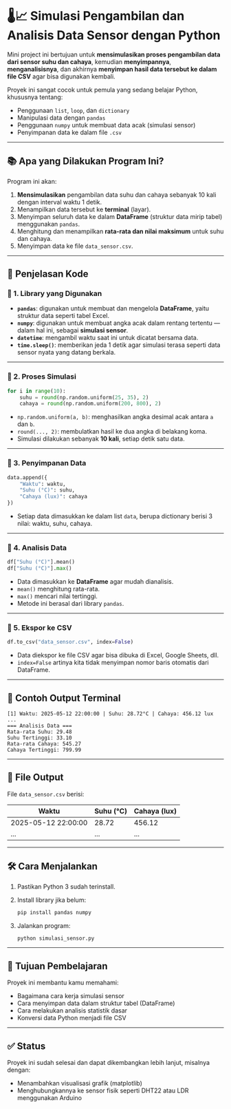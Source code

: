# 🌡️📈 Simulasi Pengambilan dan Analisis Data Sensor dengan Python

Mini project ini bertujuan untuk **mensimulasikan proses pengambilan data dari sensor suhu dan cahaya**, kemudian **menyimpannya**, **menganalisisnya**, dan akhirnya **menyimpan hasil data tersebut ke dalam file CSV** agar bisa digunakan kembali.

Proyek ini sangat cocok untuk pemula yang sedang belajar Python, khususnya tentang:

* Penggunaan `list`, `loop`, dan `dictionary`
* Manipulasi data dengan `pandas`
* Penggunaan `numpy` untuk membuat data acak (simulasi sensor)
* Penyimpanan data ke dalam file `.csv`

---

## 📚 Apa yang Dilakukan Program Ini?

Program ini akan:

1. **Mensimulasikan** pengambilan data suhu dan cahaya sebanyak 10 kali dengan interval waktu 1 detik.
2. Menampilkan data tersebut ke **terminal** (layar).
3. Menyimpan seluruh data ke dalam **DataFrame** (struktur data mirip tabel) menggunakan `pandas`.
4. Menghitung dan menampilkan **rata-rata dan nilai maksimum** untuk suhu dan cahaya.
5. Menyimpan data ke file `data_sensor.csv`.

---

## 🧠 Penjelasan Kode

### 🔹 1. Library yang Digunakan

* **`pandas`**: digunakan untuk membuat dan mengelola **DataFrame**, yaitu struktur data seperti tabel Excel.
* **`numpy`**: digunakan untuk membuat angka acak dalam rentang tertentu — dalam hal ini, sebagai **simulasi sensor**.
* **`datetime`**: mengambil waktu saat ini untuk dicatat bersama data.
* **`time.sleep()`**: memberikan jeda 1 detik agar simulasi terasa seperti data sensor nyata yang datang berkala.

---

### 🔹 2. Proses Simulasi

```python
for i in range(10):
    suhu = round(np.random.uniform(25, 35), 2)
    cahaya = round(np.random.uniform(200, 800), 2)
```

* `np.random.uniform(a, b)`: menghasilkan angka desimal acak antara `a` dan `b`.
* `round(..., 2)`: membulatkan hasil ke dua angka di belakang koma.
* Simulasi dilakukan sebanyak **10 kali**, setiap detik satu data.

---

### 🔹 3. Penyimpanan Data

```python
data.append({
    "Waktu": waktu,
    "Suhu (°C)": suhu,
    "Cahaya (lux)": cahaya
})
```

* Setiap data dimasukkan ke dalam list `data`, berupa dictionary berisi 3 nilai: waktu, suhu, cahaya.

---

### 🔹 4. Analisis Data

```python
df["Suhu (°C)"].mean()
df["Suhu (°C)"].max()
```

* Data dimasukkan ke **DataFrame** agar mudah dianalisis.
* `mean()` menghitung rata-rata.
* `max()` mencari nilai tertinggi.
* Metode ini berasal dari library `pandas`.

---

### 🔹 5. Ekspor ke CSV

```python
df.to_csv("data_sensor.csv", index=False)
```

* Data diekspor ke file CSV agar bisa dibuka di Excel, Google Sheets, dll.
* `index=False` artinya kita tidak menyimpan nomor baris otomatis dari DataFrame.

---

## 📆 Contoh Output Terminal

```
[1] Waktu: 2025-05-12 22:00:00 | Suhu: 28.72°C | Cahaya: 456.12 lux
...
=== Analisis Data ===
Rata-rata Suhu: 29.48
Suhu Tertinggi: 33.10
Rata-rata Cahaya: 545.27
Cahaya Tertinggi: 799.99
```

---

## 📂 File Output

File `data_sensor.csv` berisi:

| Waktu               | Suhu (°C) | Cahaya (lux) |
| ------------------- | --------- | ------------ |
| 2025-05-12 22:00:00 | 28.72     | 456.12       |
| ...                 | ...       | ...          |

---

## 🛠️ Cara Menjalankan

1. Pastikan Python 3 sudah terinstall.
2. Install library jika belum:

   ```bash
   pip install pandas numpy
   ```
3. Jalankan program:

   ```bash
   python simulasi_sensor.py
   ```

---

## 📌 Tujuan Pembelajaran

Proyek ini membantu kamu memahami:

* Bagaimana cara kerja simulasi sensor
* Cara menyimpan data dalam struktur tabel (DataFrame)
* Cara melakukan analisis statistik dasar
* Konversi data Python menjadi file CSV

---

## ✅ Status

Proyek ini sudah selesai dan dapat dikembangkan lebih lanjut, misalnya dengan:

* Menambahkan visualisasi grafik (matplotlib)
* Menghubungkannya ke sensor fisik seperti DHT22 atau LDR menggunakan Arduino
